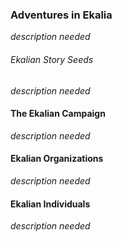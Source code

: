 ### Adventures in Ekalia

*description needed*

###### Ekalian Story Seeds

*description needed*

#### The Ekalian Campaign

*description needed*

#### Ekalian Organizations

*description needed*

#### Ekalian Individuals

*description needed*
